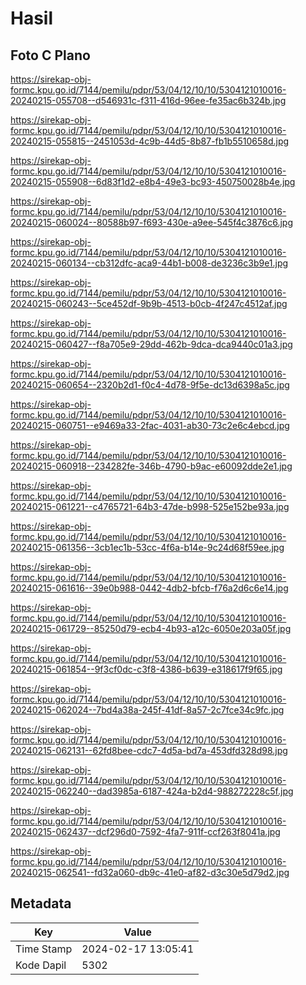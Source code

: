 # Hasil

## Foto C Plano

https://sirekap-obj-formc.kpu.go.id/7144/pemilu/pdpr/53/04/12/10/10/5304121010016-20240215-055708--d546931c-f311-416d-96ee-fe35ac6b324b.jpg

https://sirekap-obj-formc.kpu.go.id/7144/pemilu/pdpr/53/04/12/10/10/5304121010016-20240215-055815--2451053d-4c9b-44d5-8b87-fb1b5510658d.jpg

https://sirekap-obj-formc.kpu.go.id/7144/pemilu/pdpr/53/04/12/10/10/5304121010016-20240215-055908--6d83f1d2-e8b4-49e3-bc93-450750028b4e.jpg

https://sirekap-obj-formc.kpu.go.id/7144/pemilu/pdpr/53/04/12/10/10/5304121010016-20240215-060024--80588b97-f693-430e-a9ee-545f4c3876c6.jpg

https://sirekap-obj-formc.kpu.go.id/7144/pemilu/pdpr/53/04/12/10/10/5304121010016-20240215-060134--cb312dfc-aca9-44b1-b008-de3236c3b9e1.jpg

https://sirekap-obj-formc.kpu.go.id/7144/pemilu/pdpr/53/04/12/10/10/5304121010016-20240215-060243--5ce452df-9b9b-4513-b0cb-4f247c4512af.jpg

https://sirekap-obj-formc.kpu.go.id/7144/pemilu/pdpr/53/04/12/10/10/5304121010016-20240215-060427--f8a705e9-29dd-462b-9dca-dca9440c01a3.jpg

https://sirekap-obj-formc.kpu.go.id/7144/pemilu/pdpr/53/04/12/10/10/5304121010016-20240215-060654--2320b2d1-f0c4-4d78-9f5e-dc13d6398a5c.jpg

https://sirekap-obj-formc.kpu.go.id/7144/pemilu/pdpr/53/04/12/10/10/5304121010016-20240215-060751--e9469a33-2fac-4031-ab30-73c2e6c4ebcd.jpg

https://sirekap-obj-formc.kpu.go.id/7144/pemilu/pdpr/53/04/12/10/10/5304121010016-20240215-060918--234282fe-346b-4790-b9ac-e60092dde2e1.jpg

https://sirekap-obj-formc.kpu.go.id/7144/pemilu/pdpr/53/04/12/10/10/5304121010016-20240215-061221--c4765721-64b3-47de-b998-525e152be93a.jpg

https://sirekap-obj-formc.kpu.go.id/7144/pemilu/pdpr/53/04/12/10/10/5304121010016-20240215-061356--3cb1ec1b-53cc-4f6a-b14e-9c24d68f59ee.jpg

https://sirekap-obj-formc.kpu.go.id/7144/pemilu/pdpr/53/04/12/10/10/5304121010016-20240215-061616--39e0b988-0442-4db2-bfcb-f76a2d6c6e14.jpg

https://sirekap-obj-formc.kpu.go.id/7144/pemilu/pdpr/53/04/12/10/10/5304121010016-20240215-061729--85250d79-ecb4-4b93-a12c-6050e203a05f.jpg

https://sirekap-obj-formc.kpu.go.id/7144/pemilu/pdpr/53/04/12/10/10/5304121010016-20240215-061854--9f3cf0dc-c3f8-4386-b639-e318617f9f65.jpg

https://sirekap-obj-formc.kpu.go.id/7144/pemilu/pdpr/53/04/12/10/10/5304121010016-20240215-062024--7bd4a38a-245f-41df-8a57-2c7fce34c9fc.jpg

https://sirekap-obj-formc.kpu.go.id/7144/pemilu/pdpr/53/04/12/10/10/5304121010016-20240215-062131--62fd8bee-cdc7-4d5a-bd7a-453dfd328d98.jpg

https://sirekap-obj-formc.kpu.go.id/7144/pemilu/pdpr/53/04/12/10/10/5304121010016-20240215-062240--dad3985a-6187-424a-b2d4-988272228c5f.jpg

https://sirekap-obj-formc.kpu.go.id/7144/pemilu/pdpr/53/04/12/10/10/5304121010016-20240215-062437--dcf296d0-7592-4fa7-911f-ccf263f8041a.jpg

https://sirekap-obj-formc.kpu.go.id/7144/pemilu/pdpr/53/04/12/10/10/5304121010016-20240215-062541--fd32a060-db9c-41e0-af82-d3c30e5d79d2.jpg


## Metadata

| Key        | Value               |
| ---------- | ------------------- |
| Time Stamp | 2024-02-17 13:05:41 |
| Kode Dapil | 5302                |



